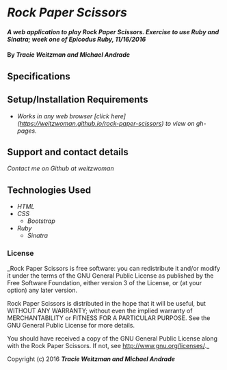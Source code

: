 # _Rock Paper Scissors_

#### _A web application to play Rock Paper Scissors. Exercise to use Ruby and Sinatra; week one of Epicodus Ruby, 11/16/2016_

#### By _**Tracie Weitzman and Michael Andrade**_

## Specifications


## Setup/Installation Requirements

* _Works in any web browser [click here] (https://weitzwoman.github.io/rock-paper-scissors) to view on gh-pages._

## Support and contact details

_Contact me on Github at weitzwoman_

## Technologies Used

* _HTML_
* _CSS_
  * _Bootstrap_
* _Ruby_
  * _Sinatra_


### License

_Rock Paper Scissors is free software: you can redistribute it and/or modify it under the terms of the GNU General Public License as published by the Free Software Foundation, either version 3 of the License, or (at your option) any later version.

Rock Paper Scissors is distributed in the hope that it will be useful, but WITHOUT ANY WARRANTY; without even the implied warranty of MERCHANTABILITY or FITNESS FOR A PARTICULAR PURPOSE. See the GNU General Public License for more details.

You should have received a copy of the GNU General Public License along with the Rock Paper Scissors. If not, see http://www.gnu.org/licenses/._

Copyright (c) 2016 **_Tracie Weitzman and Michael Andrade_**
